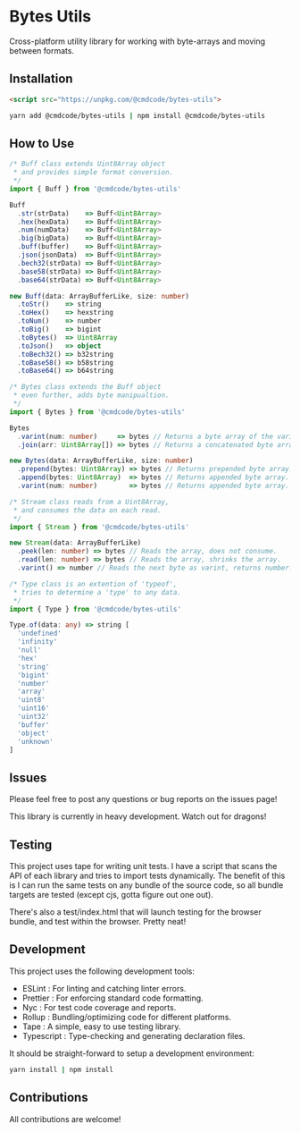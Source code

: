 # Bytes Utils
Cross-platform utility library for working with byte-arrays and moving between formats.

## Installation
```html
<script src="https://unpkg.com/@cmdcode/bytes-utils">
```
```bash
yarn add @cmdcode/bytes-utils | npm install @cmdcode/bytes-utils
```

## How to Use
```ts
/* Buff class extends Uint8Array object
 * and provides simple format conversion. 
 */
import { Buff } from '@cmdcode/bytes-utils'

Buff
  .str(strData)    => Buff<Uint8Array>
  .hex(hexData)    => Buff<Uint8Array>
  .num(numData)    => Buff<Uint8Array>
  .big(bigData)    => Buff<Uint8Array>
  .buff(buffer)    => Buff<Uint8Array>
  .json(jsonData)  => Buff<Uint8Array>
  .bech32(strData) => Buff<Uint8Array>
  .base58(strData) => Buff<Uint8Array>
  .base64(strData) => Buff<Uint8Array>

new Buff(data: ArrayBufferLike, size: number)
  .toStr()    => string
  .toHex()    => hexstring
  .toNum()    => number
  .toBig()    => bigint
  .toBytes()  => Uint8Array
  .toJson()   => object
  .toBech32() => b32string
  .toBase58() => b58string
  .toBase64() => b64string
```

```ts
/* Bytes class extends the Buff object
 * even further, adds byte manipualtion. 
 */
import { Bytes } from '@cmdcode/bytes-utils'

Bytes
  .varint(num: number)     => bytes // Returns a byte array of the varint.
  .join(arr: Uint8Array[]) => bytes // Returns a concatenated byte array.    

new Bytes(data: ArrayBufferLike, size: number)
  .prepend(bytes: Uint8Array) => bytes // Returns prepended byte array.
  .append(bytes: Uint8Array)  => bytes // Returns appended byte array.
  .varint(num: number)        => bytes // Returns appended byte array.
```

```ts
/* Stream class reads from a Uint8Array,
 * and consumes the data on each read.
 */
import { Stream } from '@cmdcode/bytes-utils'

new Stream(data: ArrayBufferLike)
  .peek(len: number) => bytes // Reads the array, does not consume.
  .read(len: number) => bytes // Reads the array, shrinks the array.
  .varint() => number // Reads the next byte as varint, returns number.
```

```ts
/* Type class is an extention of 'typeof',
 * tries to determine a 'type' to any data.
 */
import { Type } from '@cmdcode/bytes-utils'

Type.of(data: any) => string [
  'undefined'
  'infinity'
  'null'
  'hex'
  'string'
  'bigint'
  'number'
  'array'
  'uint8'
  'uint16'
  'uint32'
  'buffer'
  'object'
  'unknown'
]
```
## Issues
Please feel free to post any questions or bug reports on the issues page!

This library is currently in heavy development. Watch out for dragons!

## Testing
This project uses tape for writing unit tests. I have a script that scans the API of each library and tries to import tests dynamically. The benefit of this is I can run the same tests on any bundle of the source code, so all bundle targets are tested (except cjs, gotta figure out one out).

There's also a test/index.html that will launch testing for the browser bundle, and test within the browser. Pretty neat!

## Development
This project uses the following development tools:

  - ESLint     : For linting and catching linter errors.
  - Prettier   : For enforcing standard code formatting.
  - Nyc        : For test code coverage and reports.
  - Rollup     : Bundling/optimizing code for different platforms.
  - Tape       : A simple, easy to use testing library. 
  - Typescript : Type-checking and generating declaration files.

It should be straight-forward to setup a development environment:
```bash
yarn install | npm install
```

## Contributions
All contributions are welcome!
